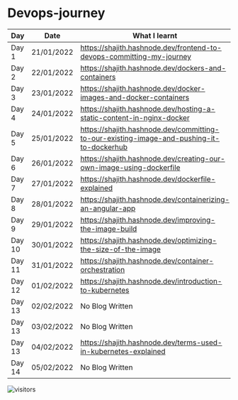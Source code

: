# Devops-journey

|Day | Date  | What I learnt |
| --------- | ------------- | ------------- |
| Day 1 | 21/01/2022 | https://shajith.hashnode.dev/frontend-to-devops-committing-my-journey |
| Day 2 | 22/01/2022 | https://shajith.hashnode.dev/dockers-and-containers |
| Day 3 | 23/01/2022 | https://shajith.hashnode.dev/docker-images-and-docker-containers |
| Day 4 | 24/01/2022 | https://shajith.hashnode.dev/hosting-a-static-content-in-nginx-docker |
| Day 5 | 25/01/2022 | https://shajith.hashnode.dev/committing-to-our-existing-image-and-pushing-it-to-dockerhub |
| Day 6 | 26/01/2022 | https://shajith.hashnode.dev/creating-our-own-image-using-dockerfile |
| Day 7 | 27/01/2022 | https://shajith.hashnode.dev/dockerfile-explained |
| Day 8 | 28/01/2022 | https://shajith.hashnode.dev/containerizing-an-angular-app |
| Day 9 | 29/01/2022 | https://shajith.hashnode.dev/improving-the-image-build |
| Day 10 | 30/01/2022 | https://shajith.hashnode.dev/optimizing-the-size-of-the-image |
| Day 11 | 31/01/2022 | https://shajith.hashnode.dev/container-orchestration |
| Day 12 | 01/02/2022 | https://shajith.hashnode.dev/introduction-to-kubernetes |
| Day 13 | 02/02/2022 | No Blog Written |
| Day 13 | 03/02/2022 | No Blog Written |
| Day 13 | 04/02/2022 | https://shajith.hashnode.dev/terms-used-in-kubernetes-explained |
| Day 14 | 05/02/2022 | No Blog Written |


![visitors](https://visitor-badge.laobi.icu/badge?page_id=Shajith_it_is.devops-journey)
